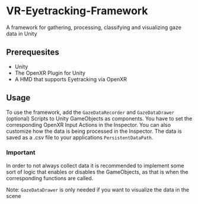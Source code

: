 # VR-Eyetracking-Framework
A framework for gathering, processing, classifying and visualizing gaze data in Unity

## Prerequesites
* Unity
* The OpenXR Plugin for Unity
* A HMD that supports Eyetracking via OpenXR

## Usage
To use the framework, add the `GazeDataRecorder` and `GazeDataDrawer` (optional) Scripts to Unity GameObjects as components.
You have to set the corresponding OpenXR Input Actions in the Inspector.
You can also customize how the data is being processed in the Inspector.
The data is saved as a .csv file to your applications `PersistentDataPath`. 

### Important
In order to not always collect data it is recommended to implement some sort of logic that enables or disables the GameObjects, as that is when the corresponding functions are called.

Note: `GazeDataDrawer` is only needed if you want to visualize the data in the scene
